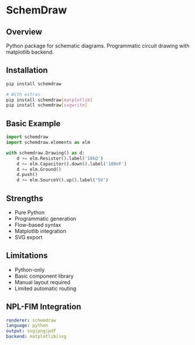 # SchemDraw

## Overview
Python package for schematic diagrams. Programmatic circuit drawing with matplotlib backend.

## Installation
```bash
pip install schemdraw

# With extras
pip install schemdraw[matplotlib]
pip install schemdraw[svgwrite]
```

## Basic Example
```python
import schemdraw
import schemdraw.elements as elm

with schemdraw.Drawing() as d:
    d += elm.Resistor().label('10kΩ')
    d += elm.Capacitor().down().label('100nF')
    d += elm.Ground()
    d.push()
    d += elm.SourceV().up().label('5V')
```

## Strengths
- Pure Python
- Programmatic generation
- Flow-based syntax
- Matplotlib integration
- SVG export

## Limitations
- Python-only
- Basic component library
- Manual layout required
- Limited automatic routing

## NPL-FIM Integration
```yaml
renderer: schemdraw
language: python
output: svg|png|pdf
backend: matplotlib|svg
```